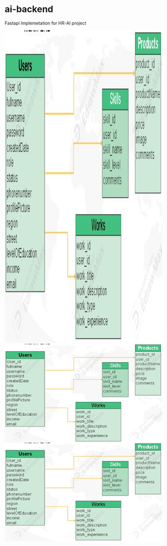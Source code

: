 # ai-backend
Fastapi Implemetation for HR-AI project



<div align="center">
    
  <img src="ERD-Sample.JPG" alt="ERD DIagram"  width="1000" height="1000" />
</div>


<img src="ERD-Sample.JPG" alt="Centered Image" style="display: block; margin: auto;">


<div style="display: flex; justify-content: center;">
    <img src="ERD-Sample.JPG" alt="Centered Image">
</div>
